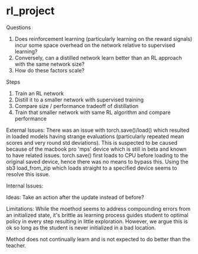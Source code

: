# rl_project

Questions
1. Does reinforcement learning (particularly learning on the reward signals) incur some space overhead on the network relative to supervised learning?
2. Conversely, can a distilled network learn better than an RL approach with the same network size?
3. How do these factors scale?

Steps
1. Train an RL network
2. Distill it to a smaller network with supervised training
3. Compare size / performance tradeoff of distillation
4. Train that smaller network with same RL algorithm and compare performance


External Issues:
There was an issue with torch.save()/load() which resulted in loaded models having strange evaluations (particularly repeated mean scores and very round std deviations). This is suspected to be caused because of the macbook pro 'mps' device which is still in beta and known to have related issues. torch.save() first loads to CPU before loading to the original saved device, hence there was no means to bypass this. Using the sb3 load_from_zip which loads straight to a specified device seems to resolve this issue.

Internal Issues:


Ideas:
Take an action after the update instead of before?

Limitations:
While the moethod seems to address compounding errors from an initialized state, it's brittle as learning process guides student to optimal policy in every step resulting in little exploration. However, we argue this is ok so long as the student is never initialized in a bad location.

Method does not continually learn and is not expected to do better than the teacher.
